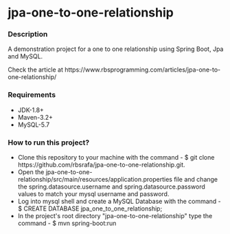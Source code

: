 # jpa-one-to-one-relationship

<h3>Description</h3>
<p>
  A demonstration project for a one to one relationship using Spring Boot, Jpa and MySQL.
</p>
<p>
  Check the article at https://www.rbsprogramming.com/articles/jpa-one-to-one-relationship/  
</p>

<h3>Requirements</h3>
<ul>
  <li>JDK-1.8+</li>
  <li>Maven-3.2+</li>
  <li>MySQL-5.7</li>
</ul>

<h3>How to run this project?</h3>
<ul>
  <li>
    Clone this repository to your machine with the command - $ git clone https://github.com/rbsrafa/jpa-one-to-one-relationship.git.
  </li>
  <li>
     Open the jpa-one-to-one-relationship/src/main/resources/application.properties file and change the spring.datasource.username and spring.datasource.password values to match your mysql username and password.
  </li>
  <li>
    Log into mysql shell and create a MySQL Database with the command - $ CREATE DATABASE jpa_one_to_one_relationship;
  </li>
  <li>In the project's root directory "jpa-one-to-one-relationship" type the command - $ mvn spring-boot:run</li>
</ul>
